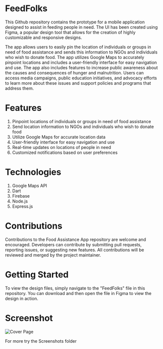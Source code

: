 # FeedFolks

This Github repository contains the prototype for a mobile application designed to assist in feeding people in need. The UI has been created using Figma, a popular design tool that allows for the creation of highly customizable and responsive designs.

The app allows users to easily pin the location of individuals or groups in need of food assistance and sends this information to NGOs and individuals who wish to donate food. The app utilizes Google Maps to accurately pinpoint locations and includes a user-friendly interface for easy navigation and use.
The app also includes features to increase public awareness about the causes and consequences of hunger and malnutrition. Users can access media campaigns, public education initiatives, and advocacy efforts to learn more about these issues and support policies and programs that address them.

# Features

1. Pinpoint locations of individuals or groups in need of food assistance
2. Send location information to NGOs and individuals who wish to donate food
3. Utilize Google Maps for accurate location data
4. User-friendly interface for easy navigation and use
5. Real-time updates on locations of people in need
6. Customized notifications based on user preferences

# Technologies

1. Google Maps API
2. Dart
3. Firebase
4. Node.js
5. Express.js

# Contributions

Contributions to the Food Assistance App repository are welcome and encouraged. Developers can contribute by submitting pull requests, reporting issues, or suggesting new features. All contributions will be reviewed and merged by the project maintainer.

# Getting Started

To view the design files, simply navigate to the "FeedFolks" file in this repository. You can download and then open the file in Figma to view the design in action.

# Screenshot

![Cover Page](https://user-images.githubusercontent.com/101915190/229865349-39a9f9e8-0f33-4803-b6a0-32a358b9f79f.png)

For more try the Screenshots folder
